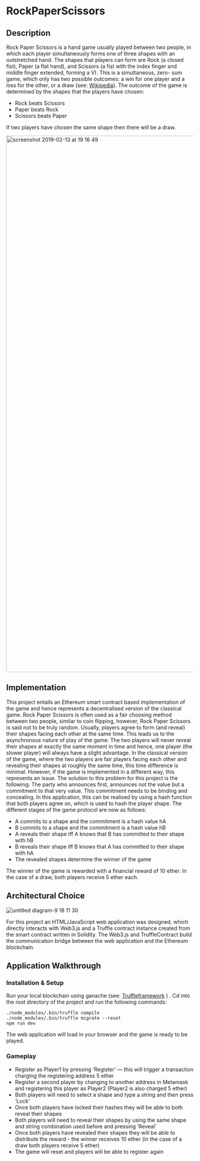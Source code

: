 # RockPaperScissors

## Description

Rock Paper Scissors is a hand game usually played between two people, in which each player simultaneously forms one of three shapes with an outstretched hand. The shapes that players can form are Rock (a closed fist), Paper (a flat hand), and Scissors (a fist with the index finger and middle finger extended, forming a V). This is a simultaneous, zero- sum game, which only has two possible outcomes: a win for one player and a loss for the other, or a draw (see: [Wikipedia](https://en.wikipedia.org/wiki/Rock–paper–scissors)). The outcome of the game is determined by the shapes that the players have chosen:

- Rock beats Scissors 
- Paper beats Rock
- Scissors beats Paper

If two players have chosen the same shape then there will be a draw.

<img width="1440" alt="screenshot 2019-02-13 at 19 16 49" src="https://user-images.githubusercontent.com/16804823/52737864-412c5d00-2fc5-11e9-9e48-eaa919b38965.png">

## Implementation

This project entails an Ethereum smart contract based implementation of the game and hence represents a decentralised version of the classical game. Rock Paper Scissors is often used as a fair choosing method between two people, similar to coin flipping, however, Rock Paper Scissors is said not to be truly random. Usually, players agree to form (and reveal) their shapes facing each other at the same time. This leads us to the asynchronous nature of play of the game: The two players will never reveal their shapes at exactly the same moment in time and hence, one player (the slower player) will always have a slight advantage. In the classical version of the game, where the two players are fair players facing each other and revealing their shapes at roughly the same time, this time difference is minimal. However, if the game is implemented in a different way, this represents an issue. The solution to this problem for this project is the following: The party who announces first, announces not the value but a commitment to that very value. This commitment needs to be binding and concealing. In this application, this can be realised by using a hash function that both players agree on, which is used to hash the player shape. The different stages of the game protocol are now as follows:

- A commits to a shape and the commitment is a hash value hA
- B commits to a shape and the commitment is a hash value hB
- A reveals their shape iff A knows that B has committed to their shape with hB
- B reveals their shape iff B knows that A has committed to their shape with hA 
- The revealed shapes determine the winner of the game

The winner of the game is rewarded with a financial reward of 10 ether. In the case of a draw, both players receive 5 ether each.

## Architectural Choice

![untitled diagram-9 18 11 30](https://user-images.githubusercontent.com/16804823/52737891-586b4a80-2fc5-11e9-9ad8-2ada031897e3.jpg)

For this project an HTML/JavaScript web application was designed, which directly interacts with Web3.js and a Truffle contract instance created from the smart contract written in Solidity. The Web3.js and TruffleContract build the communication bridge between the web application and the Ethereum blockchain.

## Application Walkthrough

### Installation & Setup

Run your local blockchain using ganache (see: [Truffleframework](https://truffleframework.com/ganache) ) . 
Cd into the root directory of the project and run the following commands:

```
./node_modules/.bin/truffle compile
./node_modules/.bin/truffle migrate --reset
npm run dev
```

The web application will load in your browser and the game is ready to be played.

### Gameplay

* Register as Player1 by pressing ‘Register’ — this will trigger a transaction charging the registering address 5 ether
* Register a second player by changing to another address in Metamask and registering this player as Player2 (Player2 is also charged 5 ether)
* Both players will need to select a shape and type a string and then press ‘Lock’
* Once both players have locked their hashes they will be able to both reveal their shapes
* Both players will need to reveal their shapes by using the same shape and string
combination used before and pressing ‘Reveal’
* Once both players have revealed their shapes they will be able to distribute the reward -
the winner receives 10 ether (in the case of a draw both players receive 5 ether)
* The game will reset and players will be able to register again

